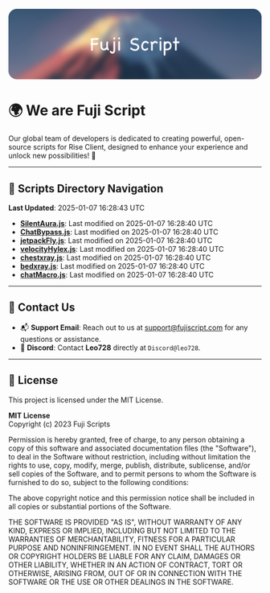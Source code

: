 ![Banner](.github/b.webp)

# 🌍 **We are Fuji Script**

Our global team of developers is dedicated to creating powerful, open-source scripts for Rise Client, designed to enhance your experience and unlock new possibilities! 🌟

---
<!-- SCRIPTS_NAVIGATION_START -->
## 📂 **Scripts Directory Navigation**

**Last Updated**: 2025-01-07 16:28:43 UTC

- **[SilentAura.js](scripts/SilentAura.js)**: Last modified on 2025-01-07 16:28:40 UTC
- **[ChatBypass.js](scripts/ChatBypass.js)**: Last modified on 2025-01-07 16:28:40 UTC
- **[jetpackFly.js](scripts/jetpackFly.js)**: Last modified on 2025-01-07 16:28:40 UTC
- **[velocityHylex.js](scripts/velocityHylex.js)**: Last modified on 2025-01-07 16:28:40 UTC
- **[chestxray.js](scripts/chestxray.js)**: Last modified on 2025-01-07 16:28:40 UTC
- **[bedxray.js](scripts/bedxray.js)**: Last modified on 2025-01-07 16:28:40 UTC
- **[chatMacro.js](scripts/chatMacro.js)**: Last modified on 2025-01-07 16:28:40 UTC

<!-- SCRIPTS_NAVIGATION_END -->

---

## 💬 **Contact Us**  
- 📬 **Support Email**: Reach out to us at [support@fujiscript.com](mailto:support@fujiscript.com) for any questions or assistance.  
- 💬 **Discord**: Contact **Leo728** directly at `Discord@leo728`.

---

## 📜 **License**

This project is licensed under the MIT License.  

**MIT License**  
Copyright (c) 2023 Fuji Scripts  

Permission is hereby granted, free of charge, to any person obtaining a copy of this software and associated documentation files (the "Software"), to deal in the Software without restriction, including without limitation the rights to use, copy, modify, merge, publish, distribute, sublicense, and/or sell copies of the Software, and to permit persons to whom the Software is furnished to do so, subject to the following conditions:  

The above copyright notice and this permission notice shall be included in all copies or substantial portions of the Software.  

THE SOFTWARE IS PROVIDED "AS IS", WITHOUT WARRANTY OF ANY KIND, EXPRESS OR IMPLIED, INCLUDING BUT NOT LIMITED TO THE WARRANTIES OF MERCHANTABILITY, FITNESS FOR A PARTICULAR PURPOSE AND NONINFRINGEMENT. IN NO EVENT SHALL THE AUTHORS OR COPYRIGHT HOLDERS BE LIABLE FOR ANY CLAIM, DAMAGES OR OTHER LIABILITY, WHETHER IN AN ACTION OF CONTRACT, TORT OR OTHERWISE, ARISING FROM, OUT OF OR IN CONNECTION WITH THE SOFTWARE OR THE USE OR OTHER DEALINGS IN THE SOFTWARE.  
